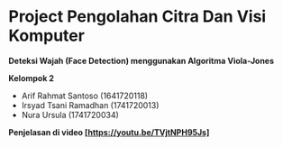 # Project Pengolahan Citra Dan Visi Komputer

__Deteksi Wajah (Face Detection) menggunakan Algoritma Viola-Jones__



__Kelompok 2__

- Arif Rahmat Santoso (1641720118)
- Irsyad Tsani Ramadhan (1741720013)
- Nura Ursula (1741720034)

__Penjelasan di video [https://youtu.be/TVjtNPH95Js]__
